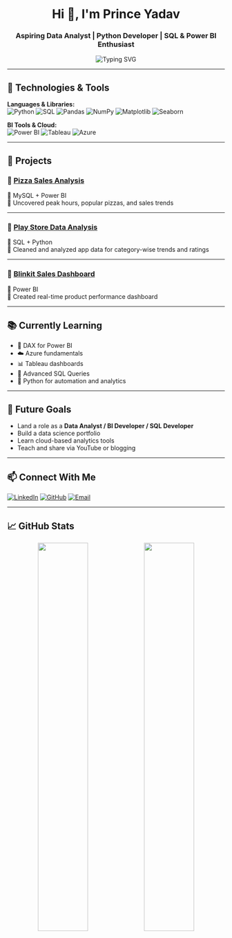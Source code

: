 <h1 align="center">Hi 👋, I'm Prince Yadav</h1>
<h3 align="center">Aspiring Data Analyst | Python Developer | SQL & Power BI Enthusiast</h3>

<p align="center">
  <img src="https://readme-typing-svg.herokuapp.com?font=Fira+Code&size=22&pause=1000&color=0A8FBC&center=true&vCenter=true&width=435&lines=Turning+data+into+insights...;SQL+%7C+Python+%7C+Power+BI+%7C+Azure+%7C+Tableau" alt="Typing SVG" />
</p>

---

## 🚀 Technologies & Tools

**Languages & Libraries:**  
![Python](https://img.shields.io/badge/Python-3776AB?style=for-the-badge&logo=python&logoColor=white)
![SQL](https://img.shields.io/badge/SQL-336791?style=for-the-badge&logo=postgresql&logoColor=white)
![Pandas](https://img.shields.io/badge/Pandas-150458?style=for-the-badge&logo=pandas&logoColor=white)
![NumPy](https://img.shields.io/badge/Numpy-013243?style=for-the-badge&logo=numpy&logoColor=white)
![Matplotlib](https://img.shields.io/badge/Matplotlib-11557C?style=for-the-badge&logo=matplotlib&logoColor=white)
![Seaborn](https://img.shields.io/badge/Seaborn-3C5CAA?style=for-the-badge)

**BI Tools & Cloud:**  
![Power BI](https://img.shields.io/badge/Power%20BI-F2C811?style=for-the-badge&logo=powerbi&logoColor=black)
![Tableau](https://img.shields.io/badge/Tableau-E97627?style=for-the-badge&logo=tableau&logoColor=white)
![Azure](https://img.shields.io/badge/Azure-0078D4?style=for-the-badge&logo=microsoftazure&logoColor=white)

---

## 🧩 Projects

### 📌 [Pizza Sales Analysis](https://github.com/PRINCEYAD1/Pizza_Sales_Analysis)  
🔹 MySQL + Power BI  
🔹 Uncovered peak hours, popular pizzas, and sales trends  

---

### 📌 [Play Store Data Analysis](https://github.com/PRINCEYAD1/playstore-sql-case-study)  
🔹 SQL + Python  
🔹 Cleaned and analyzed app data for category-wise trends and ratings

---

### 📌 [Blinkit Sales Dashboard](https://github.com/PRINCEYAD1/Blinkit_MYSQL_Project)  
🔹 Power BI  
🔹 Created real-time product performance dashboard

---

## 📚 Currently Learning

- 📘 DAX for Power BI
- ☁️ Azure fundamentals
- 📊 Tableau dashboards
- 🧮 Advanced SQL Queries
- 🐍 Python for automation and analytics

---

## 🎯 Future Goals

- Land a role as a **Data Analyst / BI Developer / SQL Developer**  
- Build a data science portfolio  
- Learn cloud-based analytics tools  
- Teach and share via YouTube or blogging

---

## 📫 Connect With Me

[![LinkedIn](https://img.shields.io/badge/LinkedIn-Connect-blue?style=for-the-badge&logo=linkedin)](www.linkedin.com/in/princeyadav58)
[![GitHub](https://img.shields.io/badge/GitHub-Follow-black?style=for-the-badge&logo=github)]([https://github.com/PrinceYadav](https://github.com/PRINCEYAD1))
[![Email](https://img.shields.io/badge/Email-Send-blue?style=for-the-badge&logo=gmail)](mailto:your.princeyadav05082001@gmail.com)

---

## 📈 GitHub Stats

<p align="center">
  <img src="https://github-readme-stats.vercel.app/api?username=PrinceYadav&show_icons=true&theme=tokyonight" width="48%"/>
  <img src="https://github-readme-streak-stats.herokuapp.com/?user=PrinceYadav&theme=tokyonight" width="48%"/>
</p>


